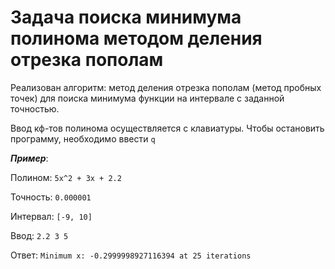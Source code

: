 # Задача поиска минимума полинома методом деления отрезка пополам

Реализован алгоритм: метод деления отрезка пополам (метод пробных точек) для поиска минимума функции на интервале с заданной точностью. 

Ввод кф-тов полинома осуществляется с клавиатуры. Чтобы остановить программу, необходимо ввести `q`

***Пример***:

Полином: `5x^2 + 3x + 2.2`

Точность: `0.000001`

Интервал: `[-9, 10]`

Ввод: `2.2 3 5`

Ответ: `Minimum x: -0.2999998927116394 at 25 iterations`

